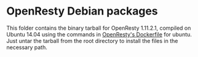 # OpenResty Debian packages

This folder contains the binary tarball for OpenResty 1.11.2.1, compiled on
Ubuntu 14.04 using the commands in
[OpenResty's Dockerfile](https://github.com/openresty/docker-openresty/blob/master/trusty/Dockerfile)
for ubuntu. Just untar the tarball from the root directory to install the
files in the necessary path.
